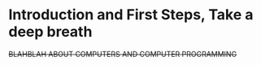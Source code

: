 # Introduction and First Steps, Take a deep breath

~~BLAHBLAH ABOUT COMPUTERS AND COMPUTER PROGRAMMING~~

